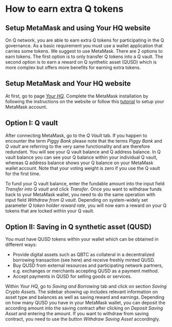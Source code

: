 # How to earn extra Q tokens

## Setup MetaMask and using Your HQ website

On Q network, you are able to earn extra Q tokens for participating in the Q governance. As a basic requirement you must use a wallet application that carries some tokens. We suggest to use MetaMask. There are 2 options to earn tokens. The first option is to only transfer Q tokens into a Q vault. The second option is to earn a reward on Q synthetic asset (QUSD) which is more complex but offers more benefits for earning extra tokens.

## Setup MetaMask and Your HQ website

At first, go to page [*Your HQ*](https://hq.q.org/). Complete the MetaMask installation by following the instructions on the website or follow this [tutorial](how-to-install-metamask.md) to setup your MetaMask account.

## Option I: Q vault

After connecting MetaMask, go to the *Q Vault* tab. If you happen to encounter the term *Piggy Bank* please note that the terms *Piggy Bank* and *Q vault* are referring to the very same functionality and are therefore redundant.
You will see your Q vault balance and Q address balance. In Q vault balance you can see your Q balance within your individual Q vault, whereas Q address balance shows your Q balance on your MetaMask wallet account. Note that your voting weight is zero if you use the Q vault for the first time.

To fund your Q vault balance, enter the fundable amount into the input field *Transfer into Q vault* and click *Transfer*. Once you want to withdraw funds back to your MetaMask wallet, you need to do the same operation with input field *Withdraw from Q vault*.
Depending on system-widely set parameter *Q token holder reward rate*, you will now earn a reward on your Q tokens that are locked within your Q vault.

## Option II: Saving in Q synthetic asset (QUSD)

You must have QUSD tokens within your wallet which can be obtained in different ways:

- Provide digital assets such as QBTC as collateral in a decentralized borrowing transaction (see here) and receive freshly minted QUSD.
- Buy QUSD from external resources and participating network partners, e.g. exchanges or merchants accepting QUSD as a payment method.
- Accept payments in QUSD for selling goods or services.

Within *Your HQ*, go to *Saving and Borrowing* tab and click on section *Saving Crypto Assets*. The sidebar showing up includes relevant information on asset type and balances as well as saving reward and earnings. Depending on how many QUSD you have in your MetaMask wallet, you can deposit the according amount into the saving contract after clicking on *Deposit Saving Asset* and entering the amount. If you want to withdraw from saving contract, you need to use the button *Withdraw Saving Asset* accordingly.
